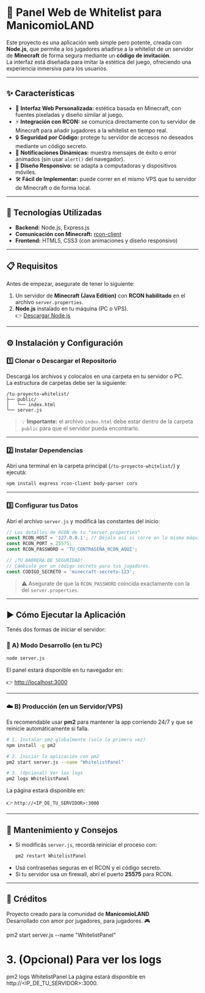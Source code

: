 # 🧱 Panel Web de Whitelist para ManicomioLAND

Este proyecto es una aplicación web simple pero potente, creada con **Node.js**, que permite a los jugadores añadirse a la whitelist de un servidor de **Minecraft** de forma segura mediante un **código de invitación**.  
La interfaz está diseñada para imitar la estética del juego, ofreciendo una experiencia inmersiva para los usuarios.

---

## ✨ Características

- 🎨 **Interfaz Web Personalizada:** estética basada en Minecraft, con fuentes pixeladas y diseño similar al juego.  
- ⚡ **Integración con RCON:** se comunica directamente con tu servidor de Minecraft para añadir jugadores a la whitelist en tiempo real.  
- 🔒 **Seguridad por Código:** protege tu servidor de accesos no deseados mediante un código secreto.  
- 🧩 **Notificaciones Dinámicas:** muestra mensajes de éxito o error animados (sin usar `alert()` del navegador).  
- 📱 **Diseño Responsivo:** se adapta a computadoras y dispositivos móviles.  
- 🛠️ **Fácil de Implementar:** puede correr en el mismo VPS que tu servidor de Minecraft o de forma local.

---

## 🚀 Tecnologías Utilizadas

- **Backend:** Node.js, Express.js  
- **Comunicación con Minecraft:** [rcon-client](https://www.npmjs.com/package/rcon-client)  
- **Frontend:** HTML5, CSS3 (con animaciones y diseño responsivo)

---

## 📋 Requisitos

Antes de empezar, asegurate de tener lo siguiente:

1. Un servidor de **Minecraft (Java Edition)** con **RCON habilitado** en el archivo `server.properties`.  
2. **Node.js** instalado en tu máquina (PC o VPS).  
   👉 [Descargar Node.js](https://nodejs.org)

---

## ⚙️ Instalación y Configuración

### 1️⃣ Clonar o Descargar el Repositorio

Descargá los archivos y colocalos en una carpeta en tu servidor o PC.  
La estructura de carpetas debe ser la siguiente:

```
/tu-proyecto-whitelist/
├── public/
│   └── index.html
└── server.js
```

> 💡 **Importante:** el archivo `index.html` debe estar dentro de la carpeta `public` para que el servidor pueda encontrarlo.

---

### 2️⃣ Instalar Dependencias

Abrí una terminal en la carpeta principal (`/tu-proyecto-whitelist/`) y ejecutá:

```bash
npm install express rcon-client body-parser cors
```

---

### 3️⃣ Configurar tus Datos

Abrí el archivo `server.js` y modificá las constantes del inicio:

```js
// Los detalles de RCON de tu "server.properties"
const RCON_HOST = '127.0.0.1'; // Déjalo así si corre en la misma máquina que el server
const RCON_PORT = 25575;
const RCON_PASSWORD = 'TU_CONTRASEÑA_RCON_AQUI';

// ¡TU BARRERA DE SEGURIDAD!
// Cámbialo por un código secreto para tus jugadores.
const CODIGO_SECRETO = 'minecraft-secreto-123';
```

> ⚠️ Asegurate de que la `RCON_PASSWORD` coincida exactamente con la del `server.properties`.

---

## ▶️ Cómo Ejecutar la Aplicación

Tenés dos formas de iniciar el servidor:

### 🧪 A) Modo Desarrollo (en tu PC)

```bash
node server.js
```

El panel estará disponible en tu navegador en:

👉 [http://localhost:3000](http://localhost:3000)

---

### ☁️ B) Producción (en un Servidor/VPS)

Es recomendable usar **pm2** para mantener la app corriendo 24/7 y que se reinicie automáticamente si falla.

```bash
# 1. Instalar pm2 globalmente (solo la primera vez)
npm install -g pm2

# 2. Iniciar la aplicación con pm2
pm2 start server.js --name "WhitelistPanel"

# 3. (Opcional) Ver los logs
pm2 logs WhitelistPanel
```

La página estará disponible en:

👉 `http://<IP_DE_TU_SERVIDOR>:3000`

---

## 🧰 Mantenimiento y Consejos

- Si modificás `server.js`, recordá reiniciar el proceso con:
  ```bash
  pm2 restart WhitelistPanel
  ```
- Usá contraseñas seguras en el RCON y el código secreto.  
- Si tu servidor usa un firewall, abrí el puerto **25575** para RCON.

---

## 💚 Créditos

Proyecto creado para la comunidad de **ManicomioLAND**  
Desarrollado con amor por jugadores, para jugadores. 🎮


pm2 start server.js --name "WhitelistPanel"

# 3. (Opcional) Para ver los logs
pm2 logs WhitelistPanel
La página estará disponible en http://<IP_DE_TU_SERVIDOR>:3000.

